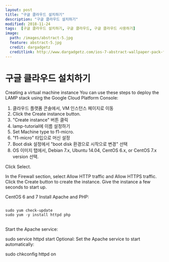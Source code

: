 ```yaml
---
layout: post
title: "구글 클라우드 설치하기"
description: "구글 클라우드 설치하기"
modified: 2018-11-24
tags:  [구글 클라우드 설치하기, 구글 클라우드, 구글 클라우드 사용하기]
image:
  path: /images/abstract-5.jpg
  feature: abstract-5.jpg
  credit: dargadgetz
  creditlink: http://www.dargadgetz.com/ios-7-abstract-wallpaper-pack-for-iphone-5-and-ipod-touch-retina/
---
```


# 구글 클라우드 설치하기

Creating a virtual machine instance
You can use these steps to deploy the LAMP stack using the Google Cloud Platform Console:

1. 클라우드 플랫폼 콘솔에서, VM 인스턴스 페이지로 이동
2. Click the Create instance button.
2. "Create instance" 버튼 클릭
3. lamp-tutorial에 이름 설정하기
4. Set Machine type to f1-micro.
4. "f1-micro" 타입으로 머신 설정
5. Boot disk 설정에서 "boot disk 환경으로 시작으로 변경" 선택
6. OS 이미지 탭에서, Debian 7.x, Ubuntu 14.04, CentOS 6.x, or CentOS 7.x version 선택.

<!-- more -->

Click Select.

In the Firewall section, select Allow HTTP traffic and Allow HTTPS traffic.
Click the Create button to create the instance.
Give the instance a few seconds to start up.


CentOS 6 and 7
Install Apache and PHP:

<pre>
<code>
sudo yum check-update
sudo yum -y install httpd php
</code>
</pre>

Start the Apache service:

sudo service httpd start
Optional: Set the Apache service to start automatically:

sudo chkconfig httpd on
